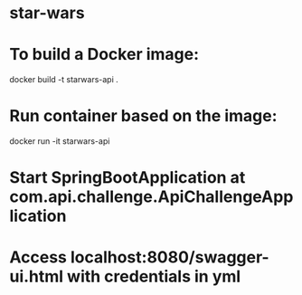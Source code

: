 # star-wars

# To build a Docker image:
docker build -t starwars-api .


# Run container based on the image:
docker run -it starwars-api

# Start SpringBootApplication at com.api.challenge.ApiChallengeApplication

# Access localhost:8080/swagger-ui.html with credentials in yml